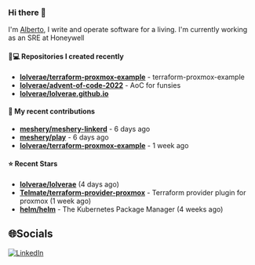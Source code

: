 ### Hi there 👋

I'm [Alberto](https://albertolvera.com), I write and operate software for a living. I'm currently working as an SRE at Honeywell

#### 👨💻 Repositories I created recently
- **[lolverae/terraform-proxmox-example](https://github.com/lolverae/terraform-proxmox-example)** - terraform-proxmox-example
- **[lolverae/advent-of-code-2022](https://github.com/lolverae/advent-of-code-2022)** - AoC for funsies
- **[lolverae/lolverae.github.io](https://github.com/lolverae/lolverae.github.io)**

#### 🚀 My recent contributions
- **[meshery/meshery-linkerd](https://github.com/meshery/meshery-linkerd)** - 6 days ago
- **[meshery/play](https://github.com/meshery/play)** - 6 days ago
- **[lolverae/terraform-proxmox-example](https://github.com/lolverae/terraform-proxmox-example)** - 1 week ago

#### ⭐ Recent Stars
- **[lolverae/lolverae](https://github.com/lolverae/lolverae)** (4 days ago)
- **[Telmate/terraform-provider-proxmox](https://github.com/Telmate/terraform-provider-proxmox)** - Terraform provider plugin for proxmox (1 week ago)
- **[helm/helm](https://github.com/helm/helm)** - The Kubernetes Package Manager (4 weeks ago)

## 🌐Socials
[![LinkedIn](https://img.shields.io/badge/LinkedIn-%230077B5.svg?logo=linkedin&logoColor=white)](https://www.linkedin.com/in/luis-alberto-olvera/)
